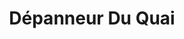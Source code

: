 ---
title: "Dépanneur Du Quai"
url: /saint-francois-de-lile-dorleans/depanneur-du-quai/
shop: Lebensmittel
---